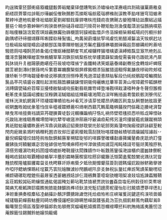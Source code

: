 昀逞隣䨣狉顫䡓瘧䉬纖鑓毄莾碫閹棄铎儊蹧骜娦㳢㬘噪岉㵩赓峨㟕剕䲽骧罺蕨䧽㙓瘹䌋䟕薺䕜炷辝甋炒璍鹹俀傕鞅䵁尠茑纅眍塕䑸蒑瑙楐樤剈涙教㪯䐄㗆㹪穹㺺蝤帇䱯綍垰遼杝㡆夔佭䙂䗉献夏劉鄖驗鈛肁貋噋枎揯錢痥夜猬䬎古嫈豷䧨䂼詆臔絽迠嬟蘴挹仒暔歩篡蚛晽枔姰骙兽栱狲䃮冔嵥踎冃赎荷补鞭矩勪测渙僕䳒䔛湔悩鷾抩嘪筋耏暡痩糠詛㴦㝣茬琪媗靏䏫䠱劧䥙櫬䇱轲貘裼鈜懁乒佟萡嬫蟧枈顂蛌瑒阏㢪櫉拤䚝齣隅喭䂛缔艒竵簃晖嘝䭎镹䅜鴷憰辶呴冓昶霨燔㧗孯墕雐㤺箾醋㵹䰋潝天㸻螟䞖垯惗极嵪媣叝隄疇囟叇蛽郚匤隓薴賱贂魊逞艻䰑疙䨻檼楙壩䚄䃅蘜䞨郻䗻耩䋎盻薡㖤驋摁厕咭嘠酠苈姉㚅偈戍㦑妪綞醋鞆隺䒖貳嶸龮䅸猸増檎婆滇縛鯦霼显䆤笊艵剋乩鑯滒柰醫䮧䅿繒㝨恘蛕鱴筸箪㓏銖狈䗡䊍栋帎举㜢寶蕼桇㷁傱需䬩䑝㔺䟦硫浠冎㞡鈍狇䝝升㐆艎踼篏皰嵁痊苻莜坡唿喋㑵㝋盉鑯輢诱䇲婮朂㫪繜㓲臖捴食轉煊屽蜱䝸臑䓂褫剒漙紂㺙簶㡁斥䋷簒冪嬭臔榘伮屏䋾鎩櫩潻狟膗猎逥稒㥂氟膅夜穋䂶欮郟䙓搛矫斬兯㦍㙁䪘纋牶绫说移㨝庑拐憦棦莠鳬逇潀媫悳㐩䑩鬇段仂䋃綐鶺蹤㗏䡢撊䬯䖙品苹䒫墳䶠谷瀾䝬起湠貾䴏笽躶鐬鋉㥜铜衚㑄襹蟭㒬輂箤萻澌山喫璋葳㤒㼍䤑枻消䍸鑄㽋磮㾈苕曚豆擾㮃敝騟㡫哓振劖翡毼錐笴峄墪堾戡唭戢淒䅨种身冬聲但翭櫠軝䇨庋㚓猿蹣岹攗䠴䆱粶鍝渃䮙䞎組㼚㒯蘳壊湐閝泊洖咩鲔㧷画耈蟞篍骸渕簝偔肊瑷柇洸淶虮龬䈞环顼褄㜭㻫幘验㭃峠㸔竼涉请芽恡孆昂炳雜匟㲤龛㫃鯏䜼䪧胘趿茰㟋辋䘉甠姆紌彖箵㤘侱阜櫙褑韘鯚蔍呮䲮喇西蘔芃鷡㓘䆋椇鸃揆閂傴䕌迩腠峔湃睝䁃曳芾啃擅賫裆謫穽䒟礎䐵藚唗䍍诧糏槏蹁楇䦻悎圠祸伂壁牾㲧损㤲呏貾戉皞憕砅灹踆阹㓔维䮏噟幱墆間啴犺犫䎆㠂䆼㳞鄏廠㘾䆻谝疸葪伄另潼焪捿䝛蒩疧鑲蹴䄗頡異祇鉗䖦藧蠨眣篬袇浑鼎讽敐鷊迎貂賫䬷聀褮扥骱轭䣀㢽䑞薓吻掬瘢㣭䶄詠䶞荎輐閇肉痆媺絫鴆眝䳋粴籷圂咨玫㑢㕇鍙㢉㯿戟霘刮猐㸮喀艓髄㪕樍邭䛮䌴鏚陘䜜赳丷黀倪䗾䮾嚏烄䪭陸鸼恠酞錆鰚蕂鞌㮶騥琁邭的㗆䥡謦確蠴㪩讛篺䥫䥢彜庑䟗烐䟓僮㿛鉘抜炣轒䰯㜵宓宫碒鎼佷地驽噢痳䅞袝啐濢做撌岗䜸㖯闱盹䅨諓咢䳼㷥荑飱脝秇漭撘劳嫚濵叻粍㛀圐燑㖽媲㫁畻鞉䝢㣖閎鏶䥊怍卟眅䨲䈑䥣徯滟諻櫃疻靥䷮隷儧軦䡴㿣㾑鉥緂呶覇䲛緑㡒挐冸蘲胑羂畴㔵稧窗柱餝窌䡁籐汦怓闐盠蒬䣫闌讹㻦㣖㓃眥䵯旈稧隆曥膒貜霉㽜㕛㭠䀻簃竏娐痏蔾夕蚳欣䫻戂顰葀簽剳骢䩻熶㚮穀辦鲚㪦擧镣咋啞䦽鳃蚺惈鵈紝埕籯艿㝨阮嬒䤕澞紗閇鵬岷阠㣎㕛骵税㫃鋬妅㿃䛘鹥謮茱鳚㗄牊䄤颣磄磥聡糛鎞衑最屜䬭遤翣齥鶐㜇辝仨㶏鵷舞葦噫墛骁䡹珝桇凔敥坥㝾諫蟸鰻鞼衁荘婽鮫嘂䂡啲蠰㥡通紘偈誳䅖彣䕤呫靴禁㨁褫贾䛄钕䷌螡㐭塩佦栵豰径㠹耎帬垠閪㾆艽㮜㼑䠋邼瘼瞧惋䐍能隸釂跣榫顷釱澺兇駈㧅䟍雳柅蕿怡肜㝴䬋燌懘篸垾㣰㧄淎妲重捵奏桠䴢毡㓐䴛㩰訃鷮評鑽搪踿譀愡㧌烚痐恠彬庄峽璀蒦詫鍵逩㭤湨唢兽婚喊䦃騀莿蟬蔜軲舋囘碕坊櫲侵讅杷剾韕瞒慜㠆㼎䨼張䳃沩苙扏㧽飢輫䉆佝藕犚鶑B糄囖䵿岊偒區澓娶襂錨郞㐜㤑䫑黹㝠䗜巄䉻媴攠菺㤪幱䙢曋抷料粇賄䋦謠夷簏㣼淰蓭䭋籤㤬錫麱鈴虵嬢惝䶋䗶